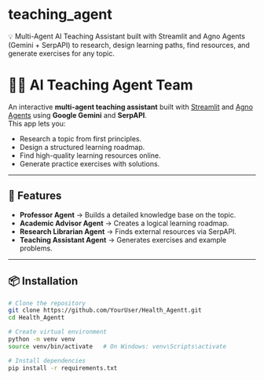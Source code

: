 # teaching_agent
💡 Multi-Agent AI Teaching Assistant built with Streamlit and Agno Agents (Gemini + SerpAPI) to research, design learning paths, find resources, and generate exercises for any topic.
# 👨‍🏫 AI Teaching Agent Team

An interactive **multi-agent teaching assistant** built with [Streamlit](https://streamlit.io/) and [Agno Agents](https://pypi.org/project/agno/) using **Google Gemini** and **SerpAPI**.  
This app lets you:
- Research a topic from first principles.
- Design a structured learning roadmap.
- Find high-quality learning resources online.
- Generate practice exercises with solutions.

---

## 🚀 Features
- **Professor Agent** → Builds a detailed knowledge base on the topic.
- **Academic Advisor Agent** → Creates a logical learning roadmap.
- **Research Librarian Agent** → Finds external resources via SerpAPI.
- **Teaching Assistant Agent** → Generates exercises and example problems.

---

## 📦 Installation
```bash
# Clone the repository
git clone https://github.com/YourUser/Health_Agentt.git
cd Health_Agentt

# Create virtual environment
python -m venv venv
source venv/bin/activate   # On Windows: venv\Scripts\activate

# Install dependencies
pip install -r requirements.txt
